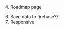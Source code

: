<!--  Replies to comments -->
<!--  Edit feedback -->
<!-- 1. Overlapping modal overlays bug -->

<!-- 2. Tags filter -->
<!-- 3. 'Sort by' filters - Move sort by logic from the context API where we are messing with the raw data to sorting an array just before its rendered -->
4. Roadmap page 
<!-- 5. Save data to local storage -->

6. Save data to firebase??
7. Responsive